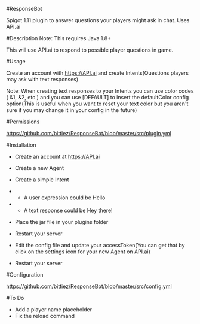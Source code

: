 #ResponseBot

Spigot 1.11 plugin to answer questions your players might ask in chat. Uses API.ai


#Description
Note: This requires Java 1.8+

This will use API.ai to respond to possible player questions in game.

#Usage

Create an account with https://API.ai and create Intents(Questions players may ask with text responses)

Note:
When creating text responses to your Intents you can use color codes ( &1, &2, etc ) and you can use [DEFAULT] to insert the defaultColor config option(This is useful when you want to reset your text color but you aren't sure if you may change it in your config in the future)

#Permissions

https://github.com/bittiez/ResponseBot/blob/master/src/plugin.yml


#Installation

- Create an account at https://API.ai
- Create a new Agent
- Create a simple Intent
- - A user expression could be Hello
- - A text response could be Hey there!

- Place the jar file in your plugins folder
- Restart your server
- Edit the config file and update your accessToken(You can get that by click on the settings icon for your new Agent on API.ai)
- Restart your server

#Configuration

https://github.com/bittiez/ResponseBot/blob/master/src/config.yml


#To Do
 
 - Add a player name placeholder
 - Fix the reload command